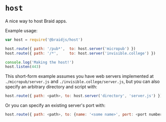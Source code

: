 # `host`

A nice way to host Braid apps.

Example usage:
```javascript
var host = require('@braidjs/host')

host.route({ path: '/pub*',  to: host.server('micropub') })
host.route({ path: '/*',     to: host.server('invisible.college') })

console.log('Making the host!')
host.listen(443)
```

This short-form example assumes you have web servers implemented at `./micropub/server.js` and `./invisible.college/server.js`, but you can also specify an arbitrary directory and script with:
```javascript
host.route({ path: <path>, to: host.server('directory', 'server.js') })
```
Or you can specify an existing server's port with:
```javascript
host.route({ path: <path>, to: {name: '<some name>', port: <port number>} })
```
